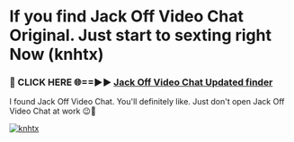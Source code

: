 # If you find Jack Off Video Chat Original. Just start to sexting right Now (knhtx)

<h3>🔴 CLICK HERE 🌐==►► <a href="https://tinyurl.com/mtbk5fxa" rel="nofollow">Jack Off Video Chat Updated finder</a></h3>

I found Jack Off Video Chat. You'll definitely like. Just don't open Jack Off Video Chat at work 😉💬

[![knhtx](https://i.imgur.com/Q8WKrnY.jpeg)](https://tinyurl.com/mtbk5fxa)
